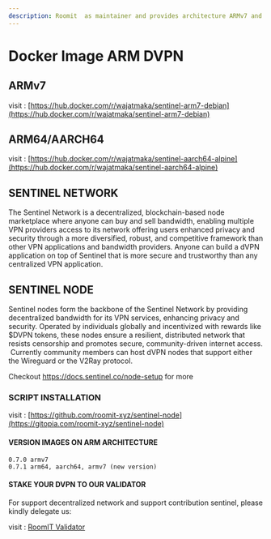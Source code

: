 ```yaml
---
description: Roomit  as maintainer and provides architecture ARMv7 and ARM64/AARCH64 For Sentinel DVPN
---
```


# Docker Image ARM DVPN

## ARMv7
visit : [https://hub.docker.com/r/wajatmaka/sentinel-arm7-debian](https://hub.docker.com/r/wajatmaka/sentinel-arm7-debian)

## ARM64/AARCH64
visit : [https://hub.docker.com/r/wajatmaka/sentinel-aarch64-alpine](https://hub.docker.com/r/wajatmaka/sentinel-aarch64-alpine)

## SENTINEL NETWORK

The Sentinel Network is a decentralized, blockchain-based node marketplace where anyone can buy and sell bandwidth, enabling multiple VPN providers access to its network offering users enhanced privacy and security through a more diversified, robust, and competitive framework than other VPN applications and bandwidth providers. Anyone can build a dVPN application on top of Sentinel that is more secure and trustworthy than any centralized VPN application.

## SENTINEL NODE

Sentinel nodes form the backbone of the Sentinel Network by providing decentralized bandwidth for its VPN services, enhancing privacy and security. Operated by individuals globally and incentivized with rewards like $DVPN tokens, these nodes ensure a resilient, distributed network that resists censorship and promotes secure, community-driven internet access. ‍ Currently community members can host dVPN nodes that support either the Wireguard or the V2Ray protocol.

Checkout https://docs.sentinel.co/node-setup for more

### SCRIPT INSTALLATION

visit : [https://github.com/roomit-xyz/sentinel-node](https://gitopia.com/roomit-xyz/sentinel-node)

#### VERSION IMAGES ON ARM ARCHITECTURE

```
0.7.0 armv7
0.7.1 arm64, aarch64, armv7 (new version)
```

#### STAKE YOUR DVPN TO OUR VALIDATOR

For support decentralized network and support contribution sentinel, please kindly delegate us:

visit : [RoomIT Validator](https://explorer.tendermint.roomit.xyz/sentinel-mainnet/staking/sentvaloper1pyn04fth38t9tvpa3fvfnn4xng06zsymthu6ua)
